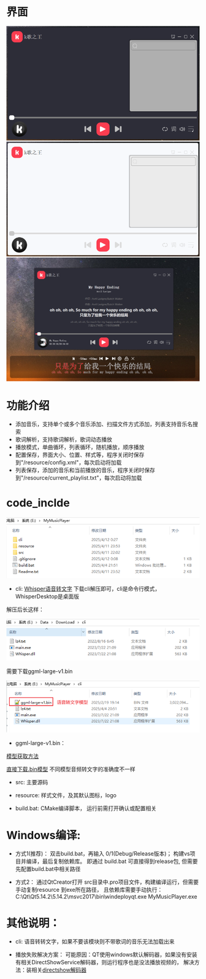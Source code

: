 # 界面

![mainwindow](mainwindow.png)
![mainwindow_1](mainwindow_1.png)
![lyric](lyric.png)

# 功能介绍

* 添加音乐，支持单个或多个音乐添加、扫描文件方式添加，列表支持音乐名搜索
* 歌词解析，支持歌词解析，歌词动态播放 
* 播放模式，单曲循环，列表循环，随机播放，顺序播放
* 配置保存，界面大小、位置、样式等，程序关闭时保存到"/resource/config.xml"，每次启动将加载
* 列表保存，添加的音乐和当前播放的音乐，程序关闭时保存到"/resource/current_playlist.txt"，每次启动将加载

# code_inclde

![code_include](code_include.png)

* cli:  [Whisper语音转文字](https://github.com/Const-me/Whisper/releases/tag/1.12.0) 下载cli解压即可，cli是命令行模式，WhisperDesktop是桌面版

解压后长这样：

![cli](cli.png)

需要下载ggml-large-v1.bin 

![model](model.png)

* ggml-large-v1.bin：

[模型获取方法](https://github.com/ggml-org/whisper.cpp/blob/master/models/README.md)

[直接下载.bin模型](https://huggingface.co/ggerganov/whisper.cpp/tree/main) 不同模型音频转文字的准确度不一样

* src: 主要源码

* resource: 样式文件，及其默认图标，logo

* build.bat: CMake编译脚本， 运行前需打开确认或配置相关

# Windows编译:

* 方式1(推荐)：
	双击build.bat，再输入 0/1(Debug/Release版本)； 构建vs项目并编译，最后复制依赖库。
	即通过 build.bat 可直接得到release包, 但需要先配置build.bat中相关路径
	
* 方式2： 
	通过QtCreator打开 src目录中.pro项目文件，构建编译运行，但需要手动复制resource 到exe所在路径，
	且依赖库需要手动执行： C:\Qt\Qt5.14.2\5.14.2\msvc2017\bin\windeployqt.exe  MyMusicPlayer.exe 
	
# 其他说明：

* cli: 语音转转文字，如果不要该模块则不带歌词的音乐无法加载出来

* 播放失败解决方案：
	可能原因：QT使用windows默认解码器，如果没有安装有相关DirectShowService解码器，则运行程序也是没法播放视频的，
	解决方法：装相关[directshow解码器](https://github.com/Nevcairiel/LAVFilters/releases)